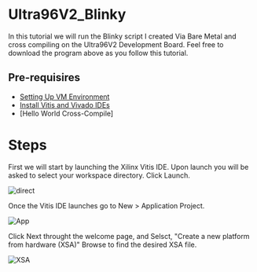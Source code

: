 # Ultra96V2_Blinky
In this tutorial we will run the Blinky script I created Via Bare Metal and cross compiling on the Ultra96V2 Development Board.
Feel free to download the program above as you follow this tutorial.
## Pre-requisires
- [Setting Up VM Environment](https://github.com/abdoo8080/tutorials/blob/main/virtual_machine_setup/tutorial.md)
- [Install Vitis and Vivado IDEs](https://github.com/abdoo8080/tutorials/blob/main/install_vitis_and_vivado/install_vitis_and_vivado.md)
- [Hello World Cross-Compile]

# Steps

First we will start by launching the Xilinx Vitis IDE. Upon launch you will be asked to select your workspace directory. Click Launch.

![direct](https://user-images.githubusercontent.com/72533453/129287452-0ce2adbe-43fa-4b6e-b103-291c38e977dd.PNG)

Once the Vitis IDE launches go to New > Application Project.

![App](https://user-images.githubusercontent.com/72533453/129287540-d15beaa9-22a3-4460-bcdb-3e096414513f.PNG)

Click Next throught the welcome page, and Selsct, "Create a new platform from hardware (XSA)" Browse to find the desired XSA file.

![XSA](https://user-images.githubusercontent.com/72533453/129287662-aae5e929-c284-4c27-b044-88aa83918c8d.PNG)

